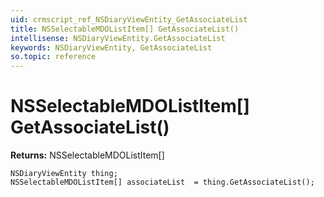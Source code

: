 ```yaml
---
uid: crmscript_ref_NSDiaryViewEntity_GetAssociateList
title: NSSelectableMDOListItem[] GetAssociateList()
intellisense: NSDiaryViewEntity.GetAssociateList
keywords: NSDiaryViewEntity, GetAssociateList
so.topic: reference
---
```


# NSSelectableMDOListItem[] GetAssociateList()

**Returns:** NSSelectableMDOListItem[]

```crmscript
NSDiaryViewEntity thing;
NSSelectableMDOListItem[] associateList  = thing.GetAssociateList();
```

